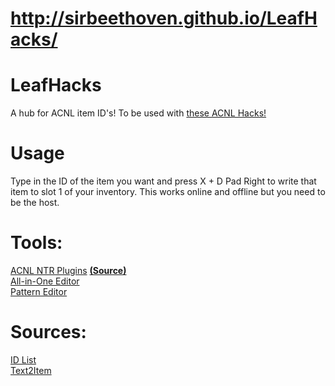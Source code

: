 # http://sirbeethoven.github.io/LeafHacks/
# LeafHacks
A hub for ACNL item ID's! To be used with [these ACNL Hacks!](https://gbatemp.net/threads/release-animal-crossing-new-leaf-multi-cheat-ntr-plugin.428522/)  
# Usage
Type in the ID of the item you want and press X + D Pad Right to write that item to slot 1 of your inventory. This works online and offline but you need to be the host.
# Tools:
[ACNL NTR Plugins](https://gbatemp.net/threads/release-animal-crossing-new-leaf-multi-cheat-ntr-plugin.428522/) [**(Source)**](https://github.com/RyDog199/ACNL-NTR-Cheats)  
[All-in-One Editor](http://usuaris.tinet.cat/mark/acnl_editor/)    
[Pattern Editor](http://www.thulinma.com/acnl/)
# Sources:
[ID List](https://github.com/kwsch/NLSE/blob/master/Resources/text/item_en.txt)  
[Text2Item](https://gbatemp.net/threads/release-animal-crossing-new-leaf-text2item-ntr-plugin.420529/)
